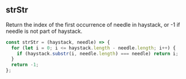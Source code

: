 ## strStr

Return the index of the first occurrence of needle in haystack, or -1 if needle is not part of haystack.

```JavaScript
const strStr = (haystack, needle) => {
  for (let i = 0; i <= haystack.length - needle.length; i++) {
    if (haystack.substr(i, needle.length) === needle) return i;
  }
  return -1;
};
```
